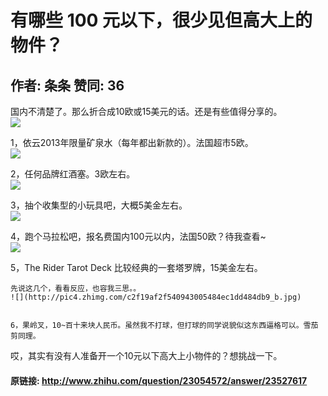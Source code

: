 # 有哪些 100 元以下，很少见但高大上的物件？
## 作者: 条条  赞同: 36
国内不清楚了。那么折合成10欧或15美元的话。还是有些值得分享的。  
![](http://pic1.zhimg.com/7c40fedd4d1ab65346549a01ab02e302_b.jpg)

  
1，依云2013年限量矿泉水（每年都出新款的）。法国超市5欧。  
![](http://pic3.zhimg.com/b6507c76959307023d87ef94618ce645_b.jpg)


2，任何品牌红酒塞。3欧左右。  
![](http://pic1.zhimg.com/917c49eacb8c171370dd6b4b5c82d57c_b.jpg)


3，抽个收集型的小玩具吧，大概5美金左右。  
![](http://pic4.zhimg.com/59360b6a61b09ac5f470dcff812aec4e_b.jpg)

  
4，跑个马拉松吧，报名费国内100元以内，法国50欧？待我查看~  
![](http://pic4.zhimg.com/a54041e54bbb9406264c1e169c174e8b_b.jpg)

 5，The Rider
Tarot Deck 比较经典的一套塔罗牌，15美金左右。  
~~~~~~~~~~~~~~~~~~~~~~~~~~~~~~~~~~~~~~~~~~~~~~~~~~~~~~~~~~~~~~~~~~~~~~~~  
先说这几个，看看反应，也容我三思。。  
![](http://pic4.zhimg.com/c2f19af2f540943005484ec1dd484db9_b.jpg)

  
6，果岭叉，10~百十来块人民币。虽然我不打球，但打球的同学说貌似这东西逼格可以。雪茄剪同理。  
~~~~~~~~~~~~~~~~~~~~~~~~~~~~~~~~~~~~~~~~~~~~~~~~~~~~~~~~~~~~~~~~~~~~~~~~  
哎，其实有没有人准备开一个10元以下高大上小物件的？想挑战一下。

#### 原链接: http://www.zhihu.com/question/23054572/answer/23527617
